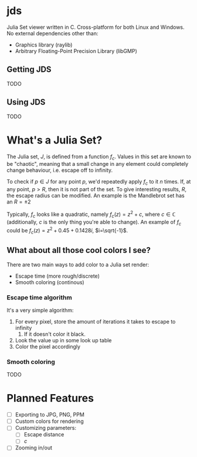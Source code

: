 # jds
Julia Set viewer written in C. Cross-platform for both Linux and Windows. No external dependencies other than:
- Graphics library (raylib)
- Arbitrary Floating-Point Precision Library (libGMP)

## Getting JDS
TODO

## Using JDS
TODO

# What's a Julia Set?
The Julia set, $J$, is defined from a function $f_c$. Values in this set are known
to be "chaotic", meaning that a small change in any element could completely
change behaviour, i.e. escape off to infinity.

To check if $p \in J$ for any point $p$, we'd repeatedly apply $f_c$ to it $n$
times. If, at any point, $p > R$, then it is not part of the set. To give
interesting results, $R$, the escape radius can be modified. An example is the
Mandlebrot set has an $R = \pm 2$

Typically, $f_c$ looks like a quadratic, namely $f_c(z) = z^2 + c$, where $c \in
\mathbb{C}$ (additionally, $c$ is the only thing you're able to change). An 
example of $f_c$ could be $f_c(z) = z^2 + 0.45 + 0.1428i$, $i=\sqrt{-1}$.

## What about all those cool colors I see?
There are two main ways to add color to a Julia set render:
- Escape time (more rough/discrete)
- Smooth coloring (continous)

### Escape time algorithm
It's a very simple algorithm:
1. For every pixel, store the amount of iterations it takes to escape to infinity
    1. If it doesn't color it black. 
2. Look the value up in some look up table
3. Color the pixel accordingly

### Smooth coloring
TODO

# Planned Features
- [ ] Exporting to JPG, PNG, PPM
- [ ] Custom colors for rendering
- [ ] Customizing parameters:
  - [ ] Escape distance
  - [ ] $c$
- [ ] Zooming in/out